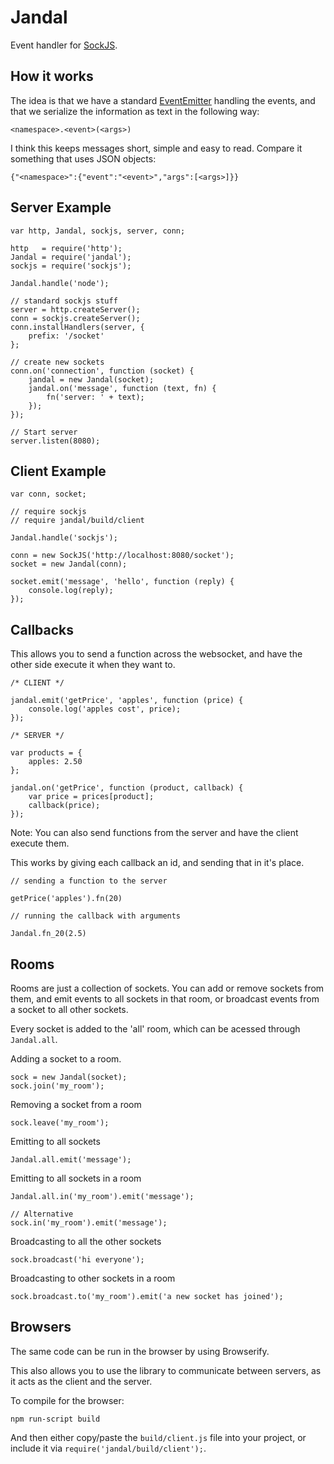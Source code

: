 Jandal
======

Event handler for [SockJS](https://github.com/sockjs/sockjs-node).

## How it works

The idea is that we have a standard [EventEmitter](http://nodejs.org/api/events.html#events_class_events_eventemitter) handling the events, and that we serialize the information as text in the following way:

    <namespace>.<event>(<args>)

I think this keeps messages short, simple and easy to read. Compare it something that uses JSON objects:

    {"<namespace>":{"event":"<event>","args":[<args>]}}

## Server Example

    var http, Jandal, sockjs, server, conn;

    http   = require('http');
    Jandal = require('jandal');
    sockjs = require('sockjs');

    Jandal.handle('node');

    // standard sockjs stuff
    server = http.createServer();
    conn = sockjs.createServer();
    conn.installHandlers(server, {
        prefix: '/socket'
    };

    // create new sockets
    conn.on('connection', function (socket) {
        jandal = new Jandal(socket);
        jandal.on('message', function (text, fn) {
            fn('server: ' + text);
        });
    });

    // Start server
    server.listen(8080);

## Client Example

    var conn, socket;

    // require sockjs
    // require jandal/build/client

    Jandal.handle('sockjs');

    conn = new SockJS('http://localhost:8080/socket');
    socket = new Jandal(conn);

    socket.emit('message', 'hello', function (reply) {
        console.log(reply);
    });


## Callbacks

This allows you to send a function across the websocket, and have the other
side execute it when they want to.

    /* CLIENT */

    jandal.emit('getPrice', 'apples', function (price) {
        console.log('apples cost', price);
    });

    /* SERVER */

    var products = {
        apples: 2.50
    };

    jandal.on('getPrice', function (product, callback) {
        var price = prices[product];
        callback(price);
    });

Note: You can also send functions from the server and have the client execute
them.

This works by giving each callback an id, and sending that in it's place.

    // sending a function to the server

    getPrice('apples').fn(20)

    // running the callback with arguments

    Jandal.fn_20(2.5)

## Rooms

Rooms are just a collection of sockets. You can add or remove sockets from
them, and emit events to all sockets in that room, or broadcast events from a
socket to all other sockets.

Every socket is added to the 'all' room, which can be acessed through
`Jandal.all`.

Adding a socket to a room.

    sock = new Jandal(socket);
    sock.join('my_room');

Removing a socket from a room

    sock.leave('my_room');

Emitting to all sockets

    Jandal.all.emit('message');

Emitting to all sockets in a room

    Jandal.all.in('my_room').emit('message');

    // Alternative
    sock.in('my_room').emit('message');

Broadcasting to all the other sockets

    sock.broadcast('hi everyone');

Broadcasting to other sockets in a room

    sock.broadcast.to('my_room').emit('a new socket has joined');

## Browsers

The same code can be run in the browser by using Browserify.

This also allows you to use the library to communicate between servers, as it
acts as the client and the server.

To compile for the browser:

    npm run-script build

And then either copy/paste the `build/client.js` file into your project, or
include it via `require('jandal/build/client');`.
